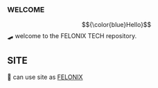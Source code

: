 ### WELCOME
$${\color{blue}Hello}$$
🛹 welcome to the FELONIX TECH repository.
## SITE
🤖 can use site as [FELONIX](https://aminxcerga.github.io/FELONIX-TECH/)
